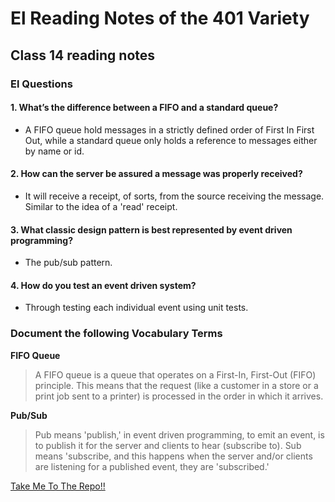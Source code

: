 # El Reading Notes of the 401 Variety

## Class 14 reading notes

### El Questions

#### 1. What’s the difference between a FIFO and a standard queue?

- A FIFO queue hold messages in a strictly defined order of First In First Out, while a standard queue only holds a reference to messages either by name or id.

#### 2. How can the server be assured a message was properly received?

- It will receive a receipt, of sorts, from the source receiving the message. Similar to the idea of a 'read' receipt.

#### 3. What classic design pattern is best represented by event driven programming?

- The pub/sub pattern.

#### 4. How do you test an event driven system?

- Through testing each individual event using unit tests.

### Document the following Vocabulary Terms

**FIFO Queue**

> A FIFO queue is a queue that operates on a First-In, First-Out (FIFO) principle. This means that the request (like a customer in a store or a print job sent to a printer) is processed in the order in which it arrives.

**Pub/Sub**

> Pub means 'publish,' in event driven programming, to emit an event, is to publish it for the server and clients to hear (subscribe to).
> Sub means 'subscribe, and this happens when the server and/or clients are listening for a published event, they are 'subscribed.'

 <a href="#top">Take Me To The Repo!!</a>
 